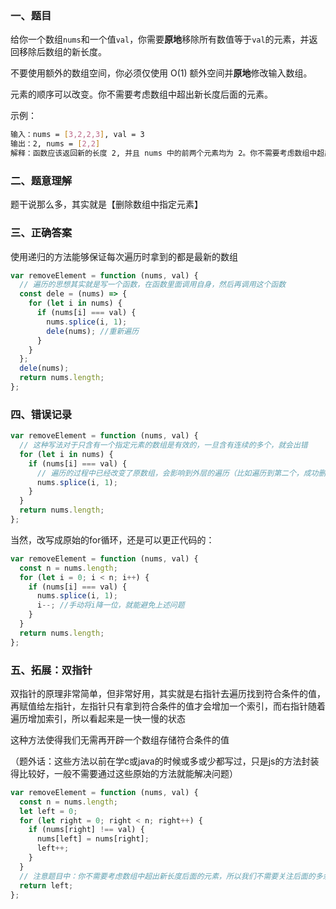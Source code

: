 ### 一、题目

给你一个数组`nums`和一个值`val`，你需要**原地**移除所有数值等于`val`的元素，并返回移除后数组的新长度。

不要使用额外的数组空间，你必须仅使用 O(1) 额外空间并**原地**修改输入数组。

元素的顺序可以改变。你不需要考虑数组中超出新长度后面的元素。

示例：

```bash
输入：nums = [3,2,2,3], val = 3
输出：2, nums = [2,2]
解释：函数应该返回新的长度 2, 并且 nums 中的前两个元素均为 2。你不需要考虑数组中超出新长度后面的元素。例如，函数返回的新长度为 2 ，而 nums = [2,2,3,3] 或 nums = [2,2,0,0]，也会被视作正确答案。
```

### 二、题意理解

题干说那么多，其实就是【删除数组中指定元素】

### 三、正确答案

使用递归的方法能够保证每次遍历时拿到的都是最新的数组

```js
var removeElement = function (nums, val) {
  // 遍历的思想其实就是写一个函数，在函数里面调用自身，然后再调用这个函数
  const dele = (nums) => {
    for (let i in nums) {
      if (nums[i] === val) {
        nums.splice(i, 1);
        dele(nums); //重新遍历
      }
    }
  };
  dele(nums);
  return nums.length;
};
```

### 四、错误记录

```js
var removeElement = function (nums, val) {
  // 这种写法对于只含有一个指定元素的数组是有效的，一旦含有连续的多个，就会出错
  for (let i in nums) {
    if (nums[i] === val) {
      // 遍历的过程中已经改变了原数组，会影响到外层的遍历（比如遍历到第二个，成功删除，此时第三个就变成了第二个，会跳过遍历，无法命中）
      nums.splice(i, 1);
    }
  }
  return nums.length;
};
```

当然，改写成原始的for循环，还是可以更正代码的：

```js
var removeElement = function (nums, val) {
  const n = nums.length;
  for (let i = 0; i < n; i++) {
    if (nums[i] === val) {
      nums.splice(i, 1);
      i--; //手动将i降一位，就能避免上述问题
    }
  }
  return nums.length;
};
```

### 五、拓展：双指针

双指针的原理非常简单，但非常好用，其实就是右指针去遍历找到符合条件的值，再赋值给左指针，左指针只有拿到符合条件的值才会增加一个索引，而右指针随着遍历增加索引，所以看起来是一快一慢的状态

这种方法使得我们无需再开辟一个数组存储符合条件的值

（题外话：这些方法以前在学c或java的时候或多或少都写过，只是js的方法封装得比较好，一般不需要通过这些原始的方法就能解决问题）

```js
var removeElement = function (nums, val) {
  const n = nums.length;
  let left = 0;
  for (let right = 0; right < n; right++) {
    if (nums[right] !== val) {
      nums[left] = nums[right];
      left++;
    }
  }
  // 注意题目中：你不需要考虑数组中超出新长度后面的元素，所以我们不需要关注后面的多余数据，只要符合条件的值都移到左侧就可以了
  return left;
};
```

